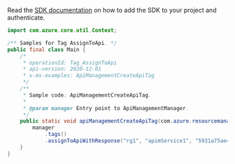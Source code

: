 Read the [SDK documentation](https://github.com/Azure/azure-sdk-for-java/blob/azure-resourcemanager-apimanagement_1.0.0-beta.2/sdk/apimanagement/azure-resourcemanager-apimanagement/README.md) on how to add the SDK to your project and authenticate.

```java
import com.azure.core.util.Context;

/** Samples for Tag AssignToApi. */
public final class Main {
    /*
     * operationId: Tag_AssignToApi
     * api-version: 2020-12-01
     * x-ms-examples: ApiManagementCreateApiTag
     */
    /**
     * Sample code: ApiManagementCreateApiTag.
     *
     * @param manager Entry point to ApiManagementManager.
     */
    public static void apiManagementCreateApiTag(com.azure.resourcemanager.apimanagement.ApiManagementManager manager) {
        manager
            .tags()
            .assignToApiWithResponse("rg1", "apimService1", "5931a75ae4bbd512a88c680b", "tagId1", Context.NONE);
    }
}
```
